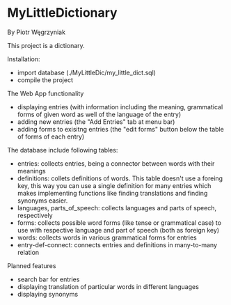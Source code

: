 # MyLittleDictionary
By Piotr Węgrzyniak

This project is a dictionary.

Installation:
 - import database (./MyLittleDic/my_little_dict.sql)
 - compile the project

The Web App functionality
  - displaying entries (with information including the meaning, grammatical forms of given word as well of the language of the entry)
  - adding new entries (the "Add Entries" tab at menu bar)
  - adding forms to exisitng entries (the "edit forms" button below the table of forms of each entry)
  
The database include following tables:
  - entries:      collects entries, being a connector between words with their meanings
  - definitions:  collets definitions of words. This table doesn't use a foreing key, this way you can use a single definition for many entries which makes implementing functions like finding translations and finding synonyms easier.
  - languages, parts_of_speech: collects languages and parts of speech, respectively
  - forms:        collects possible word forms (like tense or grammatical case) to use with respective language and part of speech (both as foreign key)
  - words:        collects words in various grammatical forms for entries
  - entry-def-connect: connects entries and definitions in many-to-many relation
  
 Planned features
  - search bar for entries
  - displaying translation of particular words in different languages
  - displaying synonyms
 
  

